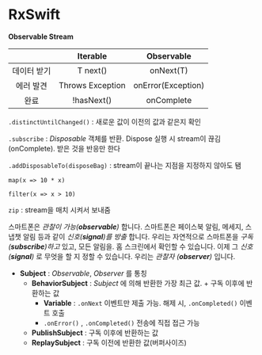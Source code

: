 # RxSwift





**Observable Stream** 

|        |     Iterable     |     Observable     |
| :----: | :--------------: | :----------------: |
| 데이터 받기 |     T next()     |     onNext(T)      |
| 에러 발견  | Throws Exception | onError(Exception) |
|   완료   |    !hasNext()    |     onComplete     |

`.distinctUntilChanged()` : 새로운 값이 이전의 값과 같은지 확인

`.subscribe` : *Disposable* 객체를 반환. Dispose 실행 시 stream이 끊김(onComplete). 받은 것을 반응만 한다

`.addDisposableTo(disposeBag)` : stream이 끝나는 지점을 지정하지 않아도 됌

`map(x => 10 * x)`

`filter(x => x > 10)`

`zip` : stream을 매치 시켜서 보내줌 



스마트폰은 *관찰이 가능(**observable**)* 합니다. 스마트폰은 페이스북 알림, 메세지, 스냅챗 알림 등과 같이 *신호(**signal**)를 방출* 합니다. 우리는 자연적으로 스마트폰을 *구독(**subscribe**)하고* 있고, 모든 알림을. 홈 스크린에서 확인할 수 있습니다. 이제 그 *신호(**signal**)* 로 무엇을 할 지 정할 수 있습니다. 우리는 *관찰자 (**observer**)* 입니다.



- **Subject** : *Observable*, *Observer* 를 통칭
  - **BehaviorSubject** : *Subject* 에 의해 반환한 가장 최근 값. + 구독 이후에 반환하는 값
    - **Variable** : `.onNext` 이벤트만 제출 가능. 해제 시, `.onCompleted()` 이벤트 호출
    - `.onError()` , `.onCompleted()` 전송에 직접 접근 가능
  - **PublishSubject** : 구독 이후에 반환하는 값
  - **ReplaySubject** : 구독 이전에 반환한 값(버퍼사이즈)